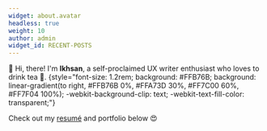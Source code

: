 ```yaml
---
widget: about.avatar
headless: true
weight: 10
author: admin
widget_id: RECENT-POSTS
---
```

👋 Hi, there! I'm **Ikhsan**, a self-proclaimed UX writer enthusiast who loves to drink tea :tea:.
{style="font-size: 1.2rem; background: #FFB76B; background: linear-gradient(to right, #FFB76B 0%, #FFA73D 30%, #FF7C00 60%, #FF7F04 100%); -webkit-background-clip: text; -webkit-text-fill-color: transparent;"}

Check out my [resumé](/about/) and portfolio below 😍

